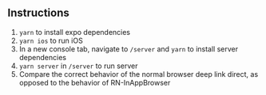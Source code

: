 ## Instructions

1. `yarn` to install expo dependencies
2. `yarn ios` to run iOS
3. In a new console tab, navigate to `/server` and `yarn` to install server dependencies
4. `yarn server` in `/server` to run server
5. Compare the correct behavior of the normal browser deep link direct, as opposed to the behavior of RN-InAppBrowser

